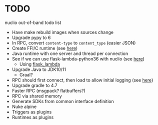 # TODO

nuclio out-of-band todo list

- Have make rebuild images when sources change
- Upgrade pypy to 6
- In RPC, convert `content-type` to `content_type` (easier JSON)
- Create FFI/C runtime (see [here][721])
- Java runtime with one server and thread per connection
- See if we can use flask-lambda-python36 with nuclio (see [here][flask])
    - Using [flask_lambda][fl]
- Upgrade Java to JDK10/11
    - Graal?
- RPC should first connect, then load to allow initial logging (see [here][580])
- Upgrade gradle to 4.7
- Faster RPC (msgpack? flatbuffers?)
- RPC via shared memory
- Generate SDKs from common interface definition
- Nuke alpine
- Triggers as plugins
- Runtimes as plugins


[580]: https://github.com/nuclio/nuclio/issues/580
[721]: https://github.com/nuclio/nuclio/issues/721
[fl]: https://github.com/sivel/flask-lambda
[flask]: https://andrewgriffithsonline.com/blog/180412-deploy-flask-api-any-serverless-cloud-platform/
